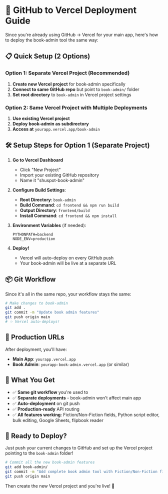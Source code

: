 # 🚀 GitHub to Vercel Deployment Guide

Since you're already using GitHub → Vercel for your main app, here's how to deploy the book-admin tool the same way:

## 📋 Quick Setup (2 Options)

### Option 1: Separate Vercel Project (Recommended)
1. **Create new Vercel project** for book-admin specifically
2. **Connect to same GitHub repo** but point to `book-admin/` folder
3. **Set root directory** to `book-admin` in Vercel project settings

### Option 2: Same Vercel Project with Multiple Deployments
1. **Use existing Vercel project**
2. **Deploy book-admin as subdirectory**
3. **Access at** `yourapp.vercel.app/book-admin`

## 🛠️ Setup Steps for Option 1 (Separate Project)

1. **Go to Vercel Dashboard**
   - Click "New Project"
   - Import your existing GitHub repository
   - Name it "shuspot-book-admin"

2. **Configure Build Settings**:
   - **Root Directory**: `book-admin`
   - **Build Command**: `cd frontend && npm run build`
   - **Output Directory**: `frontend/build`
   - **Install Command**: `cd frontend && npm install`

3. **Environment Variables** (if needed):
   ```
   PYTHONPATH=backend
   NODE_ENV=production
   ```

4. **Deploy!**
   - Vercel will auto-deploy on every GitHub push
   - Your book-admin will be live at a separate URL

## 📦 Git Workflow

Since it's all in the same repo, your workflow stays the same:

```bash
# Make changes to book-admin
git add .
git commit -m "Update book admin features"
git push origin main
# ✨ Vercel auto-deploys!
```

## 🔧 Production URLs

After deployment, you'll have:
- **Main App**: `yourapp.vercel.app`
- **Book Admin**: `yourapp-book-admin.vercel.app` (or similar)

## 🎯 What You Get

- ✅ **Same git workflow** you're used to
- ✅ **Separate deployments** - book-admin won't affect main app
- ✅ **Auto-deployment** on git push
- ✅ **Production-ready** API routing
- ✅ **All features working**: Fiction/Non-Fiction fields, Python script editor, bulk editing, Google Sheets, flipbook reader

## 🚀 Ready to Deploy?

Just push your current changes to GitHub and set up the Vercel project pointing to the `book-admin` folder!

```bash
# Commit all the new book-admin features
git add book-admin/
git commit -m "Add complete book admin tool with Fiction/Non-Fiction fields, script editor, and Vercel deployment config"
git push origin main
```

Then create the new Vercel project and you're live! 🎉
